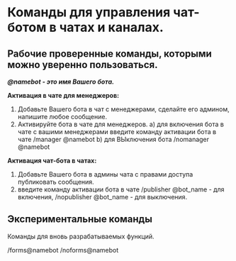 Команды для управления чат-ботом в чатах и каналах.
===

Рабочие проверенные команды, которыми можно уверенно пользоваться.
---

***@namebot - это имя Вашего бота.***

**Активация в чате для менеджеров:**
1) Добавьте Вашего бота в чат с менеджерами, сделайте его админом, напишите любое сообщение.
2) Активируйте бота в чате для менеджеров.
	a) для включения бота в чате с вашими менеджерами введите команду активации бота в чате  /manager @namebot
	b) для ВЫключения бота /nomanager @namebot

**Активация чат-бота в чатах:**
1) Добавьте Вашего бота в админы чата с правами доступа публиковать сообщения.
2) введите команду активации бота в чате  /publisher @bot_name - для включения, /nopublisher @bot_name - для выключения.

Экспериментальные команды
---

Команды для вновь разрабатываемых функций.


/forms@namebot
/noforms@namebot
